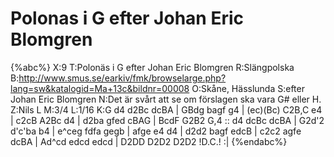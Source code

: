 # Polonas i G efter Johan Eric Blomgren

{%abc%}
X:9
T:Polonäs i G efter Johan Eric Blomgren
R:Slängpolska
B:http://www.smus.se/earkiv/fmk/browselarge.php?lang=sw&katalogid=Ma+13c&bildnr=00008
O:Skåne, Hässlunda
S:efter Johan Eric Blomgren
N:Det är svårt att se om förslagen ska vara G# eller H.
Z:Nils L
M:3/4
L:1/16
K:G
d4 d2Bc dcBA | GBdg bagf g4 | (ec)(Bc) C2B,C e4 | c2cB A2Bc d4 |
d2ba gfed cBAG | BcdF G2B2 G,4 :: d4 dcBc dcBA | G2d'2 d'c'ba b4 |
e^ceg fdfa gegb | afge e4 d4 | d2d2 bagf edcB | c2c2 agfe dcBA |
Ad^cd edcd edcd | D2DD D2D2 D2D2 !D.C.! :|
{%endabc%}
